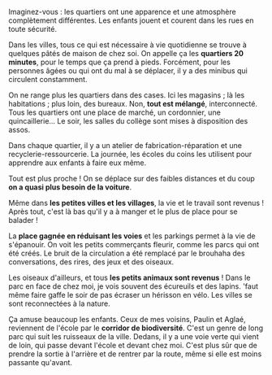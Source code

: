 Imaginez-vous : les quartiers ont une apparence et une atmosphère complètement différentes. Les enfants jouent et courent dans les rues en toute sécurité.

Dans les villes, tous ce qui est nécessaire à vie quotidienne se trouve à quelques pâtés de maison de chez soi. On appelle ça les **quartiers 20 minutes**, pour le temps que ça prend à pieds. Forcément, pour les personnes âgées ou qui ont du mal à se déplacer, il y a des minibus qui circulent constamment.

On ne range plus les quartiers dans des cases. Ici les magasins ; là les habitations ; plus loin, des bureaux. Non, **tout est mélangé**, interconnecté. Tous les quartiers ont une place de marché, un cordonnier, une quincaillerie... Le soir, les salles du collège sont mises à disposition des assos. 

Dans chaque quartier, il y a un atelier de fabrication-réparation et une recyclerie-ressourcerie. La journée, les écoles du coins les utilisent pour apprendre aux enfants à faire eux même.

Tout est plus proche ! On se déplace sur des faibles distances et du coup **on a quasi plus besoin de la voiture**.

Même dans **les petites villes et les villages**, la vie et le travail sont revenus ! Après tout, c'est là bas qu'il y a à manger et le plus de place pour se balader !

La **place gagnée en réduisant les voies** et les parkings permet à la vie de s'épanouir. On voit les petits commerçants fleurir, comme les parcs qui ont été créés. Le bruit de la circulation a été remplacé par le brouhaha des conversations, des rires, des jeux et des oiseaux.

Les oiseaux d'ailleurs, et tous **les petits animaux sont revenus** ! Dans le parc en face de chez moi, je vois souvent des écureuils et des lapins. 'faut même faire gaffe le soir de pas écraser un hérisson en vélo. Les villes se sont reconnectées à la nature.

Ça amuse beaucoup les enfants. Ceux de mes voisins, Paulin et Aglaé, reviennent de l'école par le **corridor de biodiversité**. C'est un genre de long parc qui suit les ruisseaux de la ville. Dedans, il y a une voie verte qui vient de loin, qui passe devant l'école et devant chez moi. C'est plus sûr que de prendre la sortie à l'arrière et de rentrer par la route, même si elle est moins passante qu'avant.